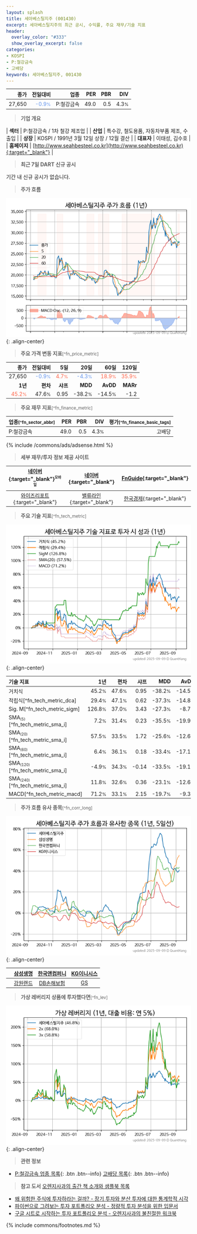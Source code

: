 ```yaml
---
layout: splash
title: 세아베스틸지주 (001430)
excerpt: 세아베스틸지주의 최근 공시, 수익률, 주요 재무/기술 지표
header:
  overlay_color: "#333"
  show_overlay_excerpt: false
categories:
- KOSPI
- P:철강금속
- 고배당
keywords: 세아베스틸지주, 001430
---
```


| **종가** | **전일대비** | **업종** | **PER** | **PBR** | **DIV** |
| -------: | -----------: | -------: | ------: | ------: | ------: |
| 27,650 | <span style="color: cornflowerblue">-0.9<small>%</small></span> | P:철강금속 | 49.0 | 0.5 | 4.3<small>%</small> |

<!-- more -->


> **기업 개요**<a id="company"></a>

| <span style="white-space:nowrap;">**섹터**</span> | P:철강금속 / 1차 철강 제조업 |
| <span style="white-space:nowrap;">**산업**</span> | 특수강, 철도용품, 자동차부품 제조, 수출입 |
| <span style="white-space:nowrap;">**상장**</span> | KOSPI / 1991년 3월 12일 상장 / 12월 결산 |
| <span style="white-space:nowrap;">**대표자**</span> | 이태성, 김수호 |
| <span style="white-space:nowrap;">**홈페이지**</span> | [http://www.seahbesteel.co.kr](http://www.seahbesteel.co.kr){:target="_blank"} |


> **최근 7일 DART 신규 공시**<a id="dart"></a>

기간 내 신규 공시가 없습니다.


> **주가 흐름**<a id="price"></a>

![001430](/stock/images/001430.png){: .align-center}


> **주요 가격 변동 지표**<small>[^fn_price_metric]</small>

| **종가** | **전일대비** | **5일** | **20일** | **60일** | **120일** |
| -------: | -----------: | ------: | -------: | -------: | --------: |
| 27,650 | <span style="color: cornflowerblue">-0.9<small>%</small></span> | <span style="color: tomato">4.7<small>%</small></span> | <span style="color: cornflowerblue">-4.3<small>%</small></span> | <span style="color: tomato">18.9<small>%</small></span> | <span style="color: tomato">35.9<small>%</small></span> |
| **1년** | **편차** | **샤프** | **MDD** | **AvDD** | **MARr** |
| <span style="color: tomato">45.2<small>%</small></span> | 47.6<small>%</small> | 0.95 | -38.2<small>%</small> | -14.5<small>%</small> | -1.2 |


> **주요 재무 지표**<small>[^fn_finance_metric]</small>

| **업종**<small>[^fn_sector_abbr]</small> | **PER** | **PBR** | **DIV** | **평가**<small>[^fn_finance_basic_tags]</small> |
| :--------------------------------------- | ------: | ------: | ------: | ----------------------------------------------: |
| P:철강금속 | 49.0 | 0.5 | 4.3<small>%</small> | 고배당 |



{% include /commons/ads/adsense.html %}

> **세부 재무/투자 정보 제공 사이트**

| [네이버](https://m.stock.naver.com/domestic/stock/001430/finance/summary){:target="_blank"}<sup><small>모바일</small></sup> | [네이버](https://finance.naver.com/item/coinfo.naver?code=001430){:target="_blank"} | [FnGuide](https://comp.fnguide.com/SVO2/ASP/SVD_Invest.asp?gicode=A001430&MenuYn=Y){:target="_blank"} |
| :---: | :---: | :---: |
| [와이즈리포트](https://comp.wisereport.co.kr/company/c1040001.aspx?cmp_cd=001430){:target="_blank"} | [밸류라인](https://www.valueline.co.kr/finance/summary/001430){:target="_blank"} | [한국경제](https://markets.hankyung.com/stock/001430/financial-summary){:target="_blank"} |


> **주요 기술 지표**<small>[^fn_tech_metric]</small>


![001430](/stock/images/001430_tech.png){: .align-center}

| **기술 지표** | **1년** | **편차** | **샤프** | **MDD** | **AvDD** |
| :------------ | ------: | -----------: | -------: | ------: | -------: |
| 거치식 | 45.2<small>%</small> | 47.6<small>%</small> | 0.95 | -38.2<small>%</small> | -14.5<small>%</small> |
| 적립식[^fn_tech_metric_dca] | 29.4<small>%</small> | 47.1<small>%</small> | 0.62 | -37.3<small>%</small> | -14.8<small>%</small> |
| Sig. M[^fn_tech_metric_sigm] | 126.8<small>%</small> | 37.0<small>%</small> | 3.43 | -27.3<small>%</small> | -8.7<small>%</small> |
| SMA<small><sub>(5)</sub></small>[^fn_tech_metric_sma_i] | 7.2<small>%</small> | 31.4<small>%</small> | 0.23 | -35.5<small>%</small> | -19.9<small>%</small> |
| SMA<small><sub>(20)</sub></small>[^fn_tech_metric_sma_i] | 57.5<small>%</small> | 33.5<small>%</small> | 1.72 | -25.6<small>%</small> | -12.6<small>%</small> |
| SMA<small><sub>(60)</sub></small>[^fn_tech_metric_sma_i] | 6.4<small>%</small> | 36.1<small>%</small> | 0.18 | -33.4<small>%</small> | -17.1<small>%</small> |
| SMA<small><sub>(120)</sub></small>[^fn_tech_metric_sma_i] | -4.9<small>%</small> | 34.3<small>%</small> | -0.14 | -33.5<small>%</small> | -19.1<small>%</small> |
| SMA<small><sub>(240)</sub></small>[^fn_tech_metric_sma_i] | 11.8<small>%</small> | 32.6<small>%</small> | 0.36 | -23.1<small>%</small> | -12.6<small>%</small> |
| MACD[^fn_tech_metric_macd] | 71.2<small>%</small> | 33.1<small>%</small> | 2.15 | -19.7<small>%</small> | -9.3<small>%</small> |


> **주가 흐름 유사 종목**<a id="corr"></a><small>[^fn_corr_long]</small>

![001430](/stock/images/001430_corr.png){: .align-center}

|       | [삼성생명](/032830/) | [한국앤컴퍼니](/000240/) | [KG이니시스](/035600/) |
| :---: | :------------------------------------: | :------------------------------------: | :------------------------------------: |
|       | [강원랜드](/035250/) | [DB손해보험](/005830/) | [GS](/078930/) |


> **가상 레버리지 상품에 투자했다면**<a id="2x"></a><small>[^fn_lev]</small>

![001430](/stock/images/001430_2x.png){: .align-center}


> **관련 정보**

- [P:철강금속 업종 목록](/stats/sector/kospi_업종_철강금속_종목/){: .btn .btn--info} [고배당 목록](/fn/fn_high_div/){: .btn .btn--info}

> **참고 도서** [오렌지사과의 출간 책 소개와 샘플북 목록](https://kongdori.tistory.com/691)

- [왜 위험한 주식에 투자하라는 걸까? - 장기 투자와 분산 투자에 대한 통계학적 시각](https://kongdori.tistory.com/421)
- [파이썬으로 그려보는 투자 포트폴리오 분석  - 정량적 투자 분석을 위한 입문서](https://kongdori.tistory.com/643)
- [구글 시트로 시작하는 투자 포트폴리오 분석 - 오렌지사과의 불친절한 워크북](https://kongdori.tistory.com/449)


{% include commons/footnotes.md %}